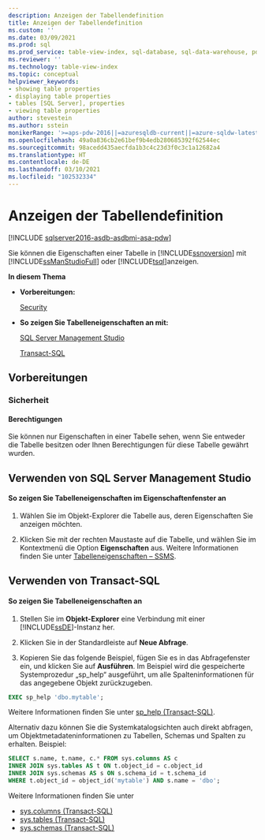 ```yaml
---
description: Anzeigen der Tabellendefinition
title: Anzeigen der Tabellendefinition
ms.custom: ''
ms.date: 03/09/2021
ms.prod: sql
ms.prod_service: table-view-index, sql-database, sql-data-warehouse, pdw
ms.reviewer: ''
ms.technology: table-view-index
ms.topic: conceptual
helpviewer_keywords:
- showing table properties
- displaying table properties
- tables [SQL Server], properties
- viewing table properties
author: stevestein
ms.author: sstein
monikerRange: '>=aps-pdw-2016||=azuresqldb-current||=azure-sqldw-latest||>=sql-server-2016||>=sql-server-linux-2017||=azuresqldb-mi-current'
ms.openlocfilehash: 49a0a836cb2e61bef9b4edb280685392f62544ec
ms.sourcegitcommit: 98acedd435aecfda1b3c4c23d3f0c3c1a12682a4
ms.translationtype: HT
ms.contentlocale: de-DE
ms.lasthandoff: 03/10/2021
ms.locfileid: "102532334"
---
```

# <a name="view-the-table-definition"></a>Anzeigen der Tabellendefinition
[!INCLUDE [sqlserver2016-asdb-asdbmi-asa-pdw](../../includes/applies-to-version/sqlserver2016-asdb-asdbmi-asa-pdw.md)]

  Sie können die Eigenschaften einer Tabelle in [!INCLUDE[ssnoversion](../../includes/ssnoversion-md.md)] mit [!INCLUDE[ssManStudioFull](../../includes/ssmanstudiofull-md.md)] oder [!INCLUDE[tsql](../../includes/tsql-md.md)]anzeigen.  
  
 **In diesem Thema**  
  
-   **Vorbereitungen:**  
  
     [Security](#Security)  
  
-   **So zeigen Sie Tabelleneigenschaften an mit:**  
  
     [SQL Server Management Studio](#SSMSProcedure)  
  
     [Transact-SQL](#TsqlProcedure)  
  
##  <a name="before-you-begin"></a><a name="BeforeYouBegin"></a> Vorbereitungen  
  
###  <a name="security"></a><a name="Security"></a> Sicherheit  
  
####  <a name="permissions"></a><a name="Permissions"></a> Berechtigungen  
 Sie können nur Eigenschaften in einer Tabelle sehen, wenn Sie entweder die Tabelle besitzen oder Ihnen Berechtigungen für diese Tabelle gewährt wurden.  
  
##  <a name="using-sql-server-management-studio"></a><a name="SSMSProcedure"></a> Verwenden von SQL Server Management Studio  
  
#### <a name="to-show-table-properties-in-the-properties-window"></a>So zeigen Sie Tabelleneigenschaften im Eigenschaftenfenster an  
  
1.  Wählen Sie im Objekt-Explorer die Tabelle aus, deren Eigenschaften Sie anzeigen möchten.  
  
2.  Klicken Sie mit der rechten Maustaste auf die Tabelle, und wählen Sie im Kontextmenü die Option **Eigenschaften** aus. Weitere Informationen finden Sie unter [Tabelleneigenschaften – SSMS](../../relational-databases/tables/table-properties-ssms.md).  

##  <a name="using-transact-sql"></a><a name="TsqlProcedure"></a> Verwenden von Transact-SQL  
  
#### <a name="to-show-table-properties"></a>So zeigen Sie Tabelleneigenschaften an  
  
1.  Stellen Sie im **Objekt-Explorer** eine Verbindung mit einer [!INCLUDE[ssDE](../../includes/ssde-md.md)]-Instanz her.  
  
2.  Klicken Sie in der Standardleiste auf **Neue Abfrage**.  
  
3.  Kopieren Sie das folgende Beispiel, fügen Sie es in das Abfragefenster ein, und klicken Sie auf **Ausführen**. Im Beispiel wird die gespeicherte Systemprozedur „sp_help“ ausgeführt, um alle Spalteninformationen für das angegebene Objekt zurückzugeben.  
  
```sql  
EXEC sp_help 'dbo.mytable';
```  
    
 Weitere Informationen finden Sie unter [sp_help (Transact-SQL)](../../relational-databases/system-stored-procedures/sp-help-transact-sql.md).

 Alternativ dazu können Sie die Systemkatalogsichten auch direkt abfragen, um Objektmetadateninformationen zu Tabellen, Schemas und Spalten zu erhalten. Beispiel:  
  
```sql
SELECT s.name, t.name, c.* FROM sys.columns AS c
INNER JOIN sys.tables AS t ON t.object_id = c.object_id
INNER JOIN sys.schemas AS s ON s.schema_id = t.schema_id
WHERE t.object_id = object_id('mytable') AND s.name = 'dbo';
```
    
 Weitere Informationen finden Sie unter 

* [sys.columns &#40;Transact-SQL&#41;](../../relational-databases/system-catalog-views/sys-columns-transact-sql.md)    
* [sys.tables &#40;Transact-SQL&#41;](../../relational-databases/system-catalog-views/sys-tables-transact-sql.md)    
* [sys.schemas &#40;Transact-SQL&#41;](../../relational-databases/system-catalog-views/schemas-catalog-views-sys-schemas.md)     

